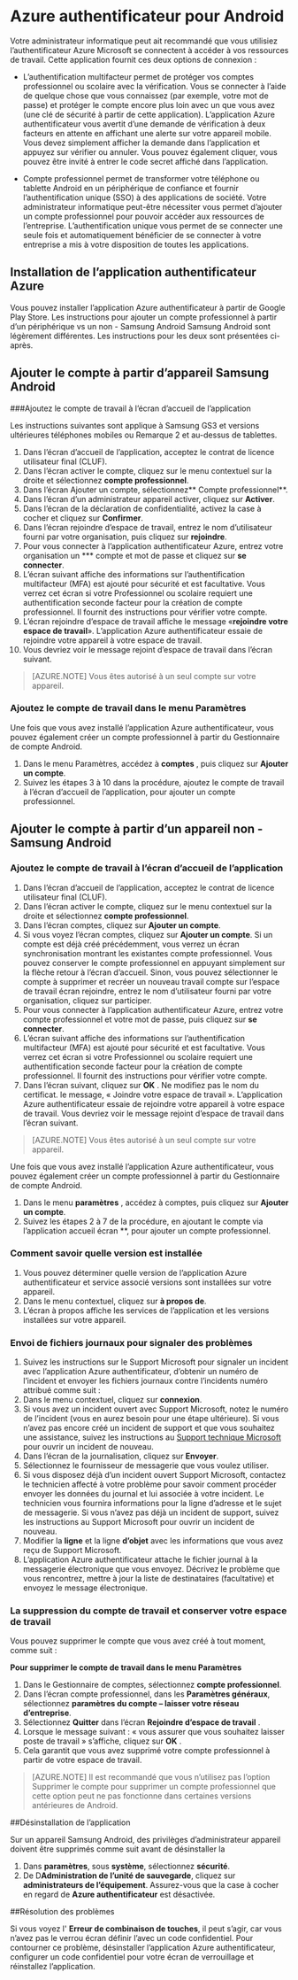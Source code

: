 
<properties
    pageTitle="Azure authentificateur pour Android | Microsoft Azure"
    description="Application Microsoft Azure authentificateur peut servir à se connecter pour accéder aux ressources de travail. L’application Azure authentificateur vous avertit d’une demande de vérification à deux facteurs en attente en affichant une alerte sur votre appareil mobile."
    services="active-directory"
    documentationCenter=""
    authors="femila"
    manager="swadhwa"
    editor=""/>

<tags
    ms.service="active-directory"
    ms.workload="identity"
    ms.tgt_pltfrm="na"
    ms.devlang="na"
    ms.topic="article"
    ms.date="09/27/2016"
    ms.author="femila"/>

# <a name="azure-authenticator-for-android"></a>Azure authentificateur pour Android

Votre administrateur informatique peut ait recommandé que vous utilisiez l’authentificateur Azure Microsoft se connectent à accéder à vos ressources de travail. Cette application fournit ces deux options de connexion :

* L’authentification multifacteur permet de protéger vos comptes professionnel ou scolaire avec la vérification. Vous se connecter à l’aide de quelque chose que vous connaissez (par exemple, votre mot de passe) et protéger le compte encore plus loin avec un que vous avez (une clé de sécurité à partir de cette application). L’application Azure authentificateur vous avertit d’une demande de vérification à deux facteurs en attente en affichant une alerte sur votre appareil mobile. Vous devez simplement afficher la demande dans l’application et appuyez sur vérifier ou annuler. Vous pouvez également cliquer, vous pouvez être invité à entrer le code secret affiché dans l’application.

* Compte professionnel permet de transformer votre téléphone ou tablette Android en un périphérique de confiance et fournir l’authentification unique (SSO) à des applications de société. Votre administrateur informatique peut-être nécessiter vous permet d’ajouter un compte professionnel pour pouvoir accéder aux ressources de l’entreprise. L’authentification unique vous permet de se connecter une seule fois et automatiquement bénéficier de se connecter à votre entreprise a mis à votre disposition de toutes les applications.

## <a name="installing-the-azure-authenticator-app"></a>Installation de l’application authentificateur Azure

Vous pouvez installer l’application Azure authentificateur à partir de Google Play Store.
Les instructions pour ajouter un compte professionnel à partir d’un périphérique vs un non - Samsung Android Samsung Android sont légèrement différentes. Les instructions pour les deux sont présentées ci-après.

<a name="adding-the-work-account-from-samsung-android-device"></a>Ajouter le compte à partir d’appareil Samsung Android
----------------------------------------------------------------------------------------------------------------
###<a name="adding-the-work-account-through-the-app-home-screen"></a>Ajoutez le compte de travail à l’écran d’accueil de l’application

Les instructions suivantes sont applique à Samsung GS3 et versions ultérieures téléphones mobiles ou Remarque 2 et au-dessus de tablettes.

1. Dans l’écran d’accueil de l’application, acceptez le contrat de licence utilisateur final (CLUF).
2. Dans l’écran activer le compte, cliquez sur le menu contextuel sur la droite et sélectionnez **compte professionnel**.
3. Dans l’écran Ajouter un compte, sélectionnez** Compte professionnel**.
4. Dans l’écran d’un administrateur appareil activer, cliquez sur **Activer**.
5. Dans l’écran de la déclaration de confidentialité, activez la case à cocher et cliquez sur **Confirmer**.
6. Dans l’écran rejoindre d’espace de travail, entrez le nom d’utilisateur fourni par votre organisation, puis cliquez sur **rejoindre**.
7. Pour vous connecter à l’application authentificateur Azure, entrez votre organisation un *** compte et mot de passe et cliquez sur **se connecter**.
8. L’écran suivant affiche des informations sur l’authentification multifacteur (MFA) est ajouté pour sécurité et est facultative. Vous verrez cet écran si votre Professionnel ou scolaire requiert une authentification seconde facteur pour la création de compte professionnel. Il fournit des instructions pour vérifier votre compte.
9. L’écran rejoindre d’espace de travail affiche le message «**rejoindre votre espace de travail**». L’application Azure authentificateur essaie de rejoindre votre appareil à votre espace de travail.
10. Vous devriez voir le message rejoint d’espace de travail dans l’écran suivant.

>[AZURE.NOTE]
> Vous êtes autorisé à un seul compte sur votre appareil.

### <a name="adding-the-work-account-from-the-settings-menu"></a>Ajoutez le compte de travail dans le menu Paramètres
Une fois que vous avez installé l’application Azure authentificateur, vous pouvez également créer un compte professionnel à partir du Gestionnaire de compte Android.

1. Dans le menu Paramètres, accédez à **comptes** , puis cliquez sur **Ajouter un compte**.
2. Suivez les étapes 3 à 10 dans la procédure, ajoutez le compte de travail à l’écran d’accueil de l’application, pour ajouter un compte professionnel.

<a name="adding-the-work-account-from-a-non-samsung-android-device"></a>Ajouter le compte à partir d’un appareil non - Samsung Android
------------------------------------------------------------------------------------------------------------------
### <a name="adding-the-work-account-through-the-app-home-screen"></a>Ajoutez le compte de travail à l’écran d’accueil de l’application

1. Dans l’écran d’accueil de l’application, acceptez le contrat de licence utilisateur final (CLUF).
2. Dans l’écran activer le compte, cliquez sur le menu contextuel sur la droite et sélectionnez **compte professionnel**.
3. Dans l’écran comptes, cliquez sur **Ajouter un compte**.
4. Si vous voyez l’écran comptes, cliquez sur **Ajouter un compte**. Si un compte est déjà créé précédemment, vous verrez un écran synchronisation montrant les existantes compte professionnel. Vous pouvez conserver le compte professionnel en appuyant simplement sur la flèche retour à l’écran d’accueil. Sinon, vous pouvez sélectionner le compte à supprimer et recréer un nouveau travail compte sur l’espace de travail écran rejoindre, entrez le nom d’utilisateur fourni par votre organisation, cliquez sur participer.
5. Pour vous connecter à l’application authentificateur Azure, entrez votre compte professionnel et votre mot de passe, puis cliquez sur **se connecter**.
7. L’écran suivant affiche des informations sur l’authentification multifacteur (MFA) est ajouté pour sécurité et est facultative. Vous verrez cet écran si votre Professionnel ou scolaire requiert une authentification seconde facteur pour la création de compte professionnel. Il fournit des instructions pour vérifier votre compte.
8. Dans l’écran suivant, cliquez sur **OK** . Ne modifiez pas le nom du certificat.
le message, « Joindre votre espace de travail ». L’application Azure authentificateur essaie de rejoindre votre appareil à votre espace de travail.
Vous devriez voir le message rejoint d’espace de travail dans l’écran suivant.

>[AZURE.NOTE]
> Vous êtes autorisé à un seul compte sur votre appareil.

Une fois que vous avez installé l’application Azure authentificateur, vous pouvez également créer un compte professionnel à partir du Gestionnaire de compte Android.

1. Dans le menu **paramètres** , accédez à comptes, puis cliquez sur **Ajouter un compte**.
2. Suivez les étapes 2 à 7 de la procédure, en ajoutant le compte via l’application accueil écran **, pour ajouter un compte professionnel.

### <a name="how-to-find-out-which-version-is-installed"></a>Comment savoir quelle version est installée

1. Vous pouvez déterminer quelle version de l’application Azure authentificateur et service associé versions sont installées sur votre appareil.
2. Dans le menu contextuel, cliquez sur **à propos de**.
3. L’écran à propos affiche les services de l’application et les versions installées sur votre appareil.
 
### <a name="sending-log-files-to-report-issues"></a>Envoi de fichiers journaux pour signaler des problèmes

1. Suivez les instructions sur le Support Microsoft pour signaler un incident avec l’application Azure authentificateur, d’obtenir un numéro de l’incident et envoyer les fichiers journaux contre l’incidents numéro attribué comme suit :
2. Dans le menu contextuel, cliquez sur **connexion**.
3. Si vous avez un incident ouvert avec Support Microsoft, notez le numéro de l’incident (vous en aurez besoin pour une étape ultérieure). Si vous n’avez pas encore créé un incident de support et que vous souhaitez une assistance, suivez les instructions au [Support technique Microsoft](https://support.microsoft.com/en-us/contactus) pour ouvrir un incident de nouveau.
4. Dans l’écran de la journalisation, cliquez sur **Envoyer**.
5. Sélectionnez le fournisseur de messagerie que vous voulez utiliser.
7. Si vous disposez déjà d’un incident ouvert Support Microsoft, contactez le technicien affecté à votre problème pour savoir comment procéder envoyer les données du journal et lui associée à votre incident. Le technicien vous fournira informations pour la ligne d’adresse et le sujet de messagerie. Si vous n’avez pas déjà un incident de support, suivez les instructions au Support Microsoft pour ouvrir un incident de nouveau.
9. Modifier la **ligne** et la ligne **d’objet** avec les informations que vous avez reçu de Support Microsoft.
10. L’application Azure authentificateur attache le fichier journal à la messagerie électronique que vous envoyez. Décrivez le problème que vous rencontrez, mettre à jour la liste de destinataires (facultative) et envoyez le message électronique.

### <a name="deleting-the-work-account-and-leaving-your-workplace"></a>La suppression du compte de travail et conserver votre espace de travail

Vous pouvez supprimer le compte que vous avez créé à tout moment, comme suit :

**Pour supprimer le compte de travail dans le menu Paramètres**

1. Dans le Gestionnaire de comptes, sélectionnez **compte professionnel**.
2. Dans l’écran compte professionnel, dans les **Paramètres généraux**, sélectionnez **paramètres du compte – laisser votre réseau d’entreprise**.
3. Sélectionnez **Quitter** dans l’écran **Rejoindre d’espace de travail** .
4. Lorsque le message suivant : « vous assurer que vous souhaitez laisser poste de travail » s’affiche, cliquez sur **OK** .
5. Cela garantit que vous avez supprimé votre compte professionnel à partir de votre espace de travail.

>[AZURE.NOTE]
>Il est recommandé que vous n’utilisez pas l’option Supprimer le compte pour supprimer un compte professionnel que cette option peut ne pas fonctionne dans certaines versions antérieures de Android.

##<a name="uninstalling-the-app"></a>Désinstallation de l’application

Sur un appareil Samsung Android, des privilèges d’administrateur appareil doivent être supprimés comme suit avant de désinstaller la 
1. Dans **paramètres**, sous **système**, sélectionnez **sécurité**.
2. De D**Administration de l’unité de sauvegarde**, cliquez sur **administrateurs de l’équipement**. Assurez-vous que la case à cocher en regard de **Azure authentificateur** est désactivée.

##<a name="troubleshooting"></a>Résolution des problèmes

Si vous voyez l' **Erreur de combinaison de touches**, il peut s’agir, car vous n’avez pas le verrou écran définir l’avec un code confidentiel. Pour contourner ce problème, désinstaller l’application Azure authentificateur, configurer un code confidentiel pour votre écran de verrouillage et réinstallez l’application.
